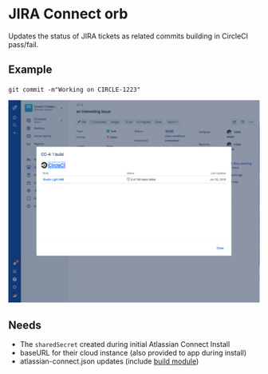 # JIRA Connect orb

Updates the status of JIRA tickets as related commits building in CircleCI pass/fail.


## Example

`git commit -m"Working on CIRCLE-1223"`


![Jira developer panel with CircleCI build info](/assets/dev_panel_details.png)



## Needs

- The `sharedSecret` created during initial Atlassian Connect Install
- baseURL for their cloud instance (also provided to app during install)
- atlassian-connect.json updates (include [build module](https://developer.atlassian.com/cloud/jira/software/modules/build/))



